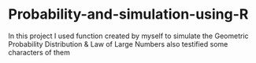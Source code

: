 # Probability-and-simulation-using-R
In this project I used function created by myself to simulate the Geometric Probability Distribution &amp; Law of Large Numbers also testified some characters of them
